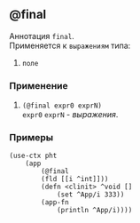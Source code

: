 ## @final
Аннотация `final`.<br>
Применяется к `выражениям` типа:
1. `поле`

### Применение

1. `(@final expr0 exprN)`<br>
`expr0` `exprN` - _выражения_.

### Примеры

```pihta
(use-ctx pht
    (app
        (@final
        (fld [[i ^int]]))
        (defn <clinit> ^void []
            (set ^App/i 333))
        (app-fn
            (println ^App/i))))
```